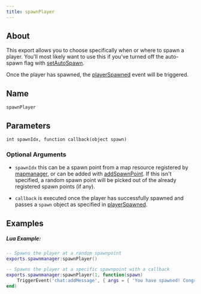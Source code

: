 ```yaml
---
title: spawnPlayer
---
```


## About
This export allows you to choose specifically when or where to spawn a player. You'll most likely want to use this if you've turned off the auto-spawn flag with [setAutoSpawn](./functions/setAutoSpawn).

 Once the player has spawned, the [playerSpawned](../../events/playerSpawned) event will be triggered. 


## Name
```
spawnPlayer
```

## Parameters

```
int spawnIdx, function callback(object spawn)
```

### Optional Arguments

 - `spawnIdx` this can be a spawn point from a map resource registered by [mapmanager](../../../mapmanager), or can be added with [addSpawnPoint](./functions/addSpawnPoint). If this isn't specified, a random spawn point will be picked out of the already registered spawn points (if any).

- `callback` is executed once the player has successfully spawned and passes a `spawn` object as specified in [playerSpawned](../../events/playerSpawned).

## Examples

##### Lua Example:
```lua
-- Spawns the player at a random spawnpoint
exports.spawnmanager:spawnPlayer()
```

```lua
-- Spawns the player at a specific spawnpoint with a callback
exports.spawnmanager:spawnPlayer(1, function(spawn)
    TriggerEvent('chat:addMessage', { args = { 'You have spawned! Congrats!' } })
end)
```